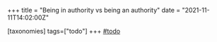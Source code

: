 +++
title = "Being in authority vs being an authority"
date = "2021-11-11T14:02:00Z"

[taxonomies]
tags=["todo"]
+++
[#todo](/tags/todo) 
